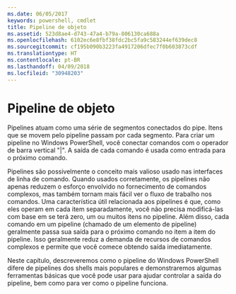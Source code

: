 ```yaml
---
ms.date: 06/05/2017
keywords: powershell, cmdlet
title: Pipeline de objeto
ms.assetid: 523d8ae4-d743-47a4-b79a-806130ca688a
ms.openlocfilehash: 6102ec6e8fbf38fdc2bc5fa9c583244ef639dec8
ms.sourcegitcommit: cf195b090b3223fa4917206dfec7f0b603873cdf
ms.translationtype: HT
ms.contentlocale: pt-BR
ms.lasthandoff: 04/09/2018
ms.locfileid: "30948203"
---
```

# <a name="object-pipeline"></a>Pipeline de objeto
Pipelines atuam como uma série de segmentos conectados do pipe. Itens que se movem pelo pipeline passam por cada segmento. Para criar um pipeline no Windows PowerShell, você conectar comandos com o operador de barra vertical "|". A saída de cada comando é usada como entrada para o próximo comando.

Pipelines são possivelmente o conceito mais valioso usado nas interfaces de linha de comando. Quando usados corretamente, os pipelines não apenas reduzem o esforço envolvido no fornecimento de comandos complexos, mas também tornam mais fácil ver o fluxo de trabalho nos comandos. Uma característica útil relacionada aos pipelines é que, como eles operam em cada item separadamente, você não precisa modificá-las com base em se terá zero, um ou muitos itens no pipeline. Além disso, cada comando em um pipeline (chamado de um elemento de pipeline) geralmente passa sua saída para o próximo comando no item a item do pipeline. Isso geralmente reduz a demanda de recursos de comandos complexos e permite que você comece obtendo saída imediatamente.

Neste capítulo, descreveremos como o pipeline do Windows PowerShell difere de pipelines dos shells mais populares e demonstraremos algumas ferramentas básicas que você pode usar para ajudar controlar a saída do pipeline, bem como para ver como o pipeline funciona.